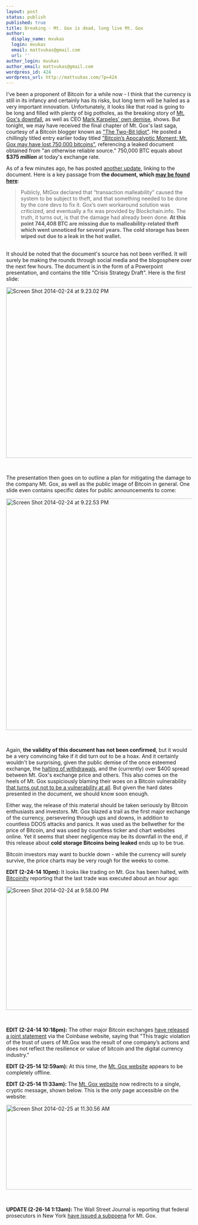 ```yaml
---
layout: post
status: publish
published: true
title: Breaking - Mt. Gox is dead, long live Mt. Gox
author:
  display_name: mvukas
  login: mvukas
  email: mattvukas@gmail.com
  url: ''
author_login: mvukas
author_email: mattvukas@gmail.com
wordpress_id: 424
wordpress_url: http://mattvukas.com/?p=424
---
```

<p>I've been a proponent of Bitcoin for a while now - I think that the currency is still in its infancy and certainly has its risks, but long term will be hailed as a very important innovation. Unfortunately, it looks like that road is going to be long and filled with plenty of big potholes, as the breaking story of <a href="http://thegenesisblock.com/mt-gox-impact-diminishes-market-price-dissociates/">Mt. Gox's downfall</a>, as well as CEO <a href="http://money.cnn.com/2014/02/24/technology/security/mtgox-bitcoin/">Mark Karpeles' own demise</a>, shows. But tonight, we may have received the final chapter of Mt. Gox's last saga, courtesy of a Bitcoin blogger known as <a href="http://www.coindesk.com/author/ryan-galt/">"The Two-Bit Idiot"</a>. He posted a chillingly titled entry earlier today titled <a href="http://two-bit-idiot.tumblr.com/post/77745633839/bitcoins-apocalyptic-moment-mt-gox-may-have-lost">"Bitcoin’s Apocalyptic Moment: Mt. Gox may have lost 750,000 bitcoins"</a>, referencing a leaked document obtained from "an otherwise reliable source." 750,000 BTC equals about <strong>$375 <em>million</em></strong> at today's exchange rate.</p>
<p><a id="more"></a><a id="more-424"></a></p>
<p>As of a few minutes ago, he has posted <a href="http://two-bit-idiot.tumblr.com/post/77760399932/update-on-mt-gox-this-document-appears-to-be">another update</a>, linking to the document. Here is a key passage from <strong>the document, which <a href="http://www.scribd.com/doc/209050732/MtGox-Situation-Crisis-Strategy-Draft">may be found here</a></strong>:</p>
<blockquote><p>Publicly, MtGox declared that “transaction malleability” caused the system to be subject to theft, and that something needed to be done by the core devs to fix it. Gox’s own workaround solution was criticized, and eventually a fix was provided by Blockchain.info. The truth, it turns out, is that the damage had already been done. <strong>At this point 744,408 BTC are missing due to malleability-related theft which went unnoticed for several years. The cold storage has been wiped out due to a leak in the hot wallet.</strong></blockquote><br />
It should be noted that the document's source has not been verified. It will surely be making the rounds through social media and the blogosphere over the next few hours. The document is in the form of a Powerpoint presentation, and contains the title "Crisis Strategy Draft". Here is the first slide:</p>
<p><a href="http://mattvukas.com/wp-content/uploads/2014/02/Screen-Shot-2014-02-24-at-9.23.02-PM.png"><img class="aligncenter size-full wp-image-425" alt="Screen Shot 2014-02-24 at 9.23.02 PM" src="http://mattvukas.com/wp-content/uploads/2014/02/Screen-Shot-2014-02-24-at-9.23.02-PM.png" width="800" height="463" /></a></p>
<p> </p>
<p>The presentation then goes on to outline a plan for mitigating the damage to the company Mt. Gox, as well as the public image of Bitcoin in general. One slide even contains specific dates for public announcements to come:</p>
<p><a href="http://mattvukas.com/wp-content/uploads/2014/02/Screen-Shot-2014-02-24-at-9.22.53-PM.png"><img class="aligncenter size-full wp-image-426" alt="Screen Shot 2014-02-24 at 9.22.53 PM" src="http://mattvukas.com/wp-content/uploads/2014/02/Screen-Shot-2014-02-24-at-9.22.53-PM.png" width="797" height="628" /></a></p>
<p> </p>
<p>Again, <strong>the validity of this document has not been confirmed</strong>, but it would be a very convincing fake if it did turn out to be a hoax. And it certainly wouldn't be surprising, given the public demise of the once esteemed exchange, the <a href="http://www.bloomberg.com/video/bitcoin-reels-as-mt-gox-exchange-halts-withdrawals-gW6pNbm4Q9eC3B8BMQFK5A.html">halting of withdrawals</a>, and the (currently) over $400 spread between Mt. Gox's exchange price and others. This also comes on the heels of Mt. Gox suspiciously blaming their woes on a Bitcoin vulnerability <a href="http://www.reddit.com/r/Bitcoin/comments/1xieb9/keep_calm_transaction_malleability_is_not_double/">that turns out not to be a vulnerability at all</a>. But given the hard dates presented in the document, we should know soon enough.</p>
<p>Either way, the release of this material should be taken seriously by Bitcoin enthusiasts and investors. Mt. Gox blazed a trail as the first major exchange of the currency, persevering through ups and downs, in addition to countless DDOS attacks and panics. It was used as the bellwether for the price of Bitcoin, and was used by countless ticker and chart websites online. Yet it seems that sheer negligence may be its downfall in the end, if this release about <strong>cold storage Bitcoins being leaked</strong> ends up to be true.</p>
<p>Bitcoin investors may want to buckle down - while the currency will surely survive, the price charts may be very rough for the weeks to come.</p>
<p><strong>EDIT (2-24-14 10pm): </strong>It looks like trading on Mt. Gox has been halted, with <a href="http://bitcoinity.org/markets/mtgox/USD">Bitcoinity</a> reporting that the last trade was executed about an hour ago:</p>
<p><a href="http://mattvukas.com/wp-content/uploads/2014/02/Screen-Shot-2014-02-24-at-9.58.00-PM.png"><img class="aligncenter size-full wp-image-432" alt="Screen Shot 2014-02-24 at 9.58.00 PM" src="http://mattvukas.com/wp-content/uploads/2014/02/Screen-Shot-2014-02-24-at-9.58.00-PM.png" width="831" height="335" /></a></p>
<p> </p>
<p><strong>EDIT (2-24-14 10:18pm): </strong>The other major Bitcoin exchanges <a href="http://blog.coinbase.com/post/77766809700/joint-statement-regarding-mtgox">have released a joint statement</a> via the Coinbase website, saying that "This tragic violation of the trust of users of Mt.Gox was the result of one company’s actions and does not reflect the resilience or value of bitcoin and the digital currency industry."</p>
<p><strong>EDIT (2-25-14 12:59am):</strong> At this time, the <a href="https://www.mtgox.com/">Mt. Gox website</a> appears to be completely offline.</p>
<p><strong>EDIT (2-25-14 11:33am): </strong>The <a href="https://www.mtgox.com/">Mt. Gox website</a> now redirects to a single, cryptic message, shown below. This is the only page accessible on the website:</p>
<p><a href="http://mattvukas.com/wp-content/uploads/2014/02/Screen-Shot-2014-02-25-at-11.30.56-AM.png"><img class="aligncenter size-full wp-image-438" alt="Screen Shot 2014-02-25 at 11.30.56 AM" src="http://mattvukas.com/wp-content/uploads/2014/02/Screen-Shot-2014-02-25-at-11.30.56-AM.png" width="507" height="230" /></a></p>
<p> </p>
<p><strong>UPDATE (2-26-14 1:13am): </strong>The Wall Street Journal is reporting that federal prosecutors in New York <a href="http://www.reuters.com/article/2014/02/26/mtgox-subpoena-idUSL3N0LV0UZ20140226">have issued a subpoena</a> for Mt. Gox.</p>
